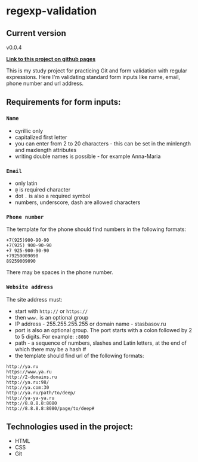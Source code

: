 # regexp-validation

## Current version 
v0.0.4

[**Link to this project on github pages**](https://leannalight.github.io/regexp-validation/)

This is my study project for practicing Git and form validation with regular expressions. Here I'm validating standard form inputs like name, email, phone number and url address.

## Requirements for form inputs:

### ```Name```
- cyrillic only
- capitalized first letter
- you can enter from 2 to 20 characters - this can be set in the minlength and maxlength attributes
- writing double names is possible - for example Anna-Maria

### ```Email```
- only latin
- ```@``` is required character
- dot ```.``` is also a required symbol
- numbers, underscore, dash are allowed characters

### ```Phone number```
The template for the phone should find numbers in the following formats:
```
+7(925)900-90-90
+7(925) 900-90-90
+7 925-900-90-90
+79259009090
89259009090
```
There may be spaces in the phone number.

### ```Website address```
The site address must:
- start with ```http://``` or ```https://```
- then ```www.``` is an optional group
- IP address - 255.255.255.255 or domain name - stasbasov.ru
- port is also an optional group. The port starts with a colon followed by 2 to 5 digits. For example: ```:8080```
- path - a sequence of numbers, slashes and Latin letters, at the end of which there may be a hash #
- the template should find url of the following formats:
```
http://ya.ru
https://www.ya.ru
http://2-domains.ru
http://ya.ru:98/
http://ya.com:30
http://ya.ru/path/to/deep/
http://ya-ya-ya.ru
http://8.8.8.8:8080
http://8.8.8.8:8080/page/to/deep#
```
## Technologies used in the project:
- HTML
- CSS
- Git


